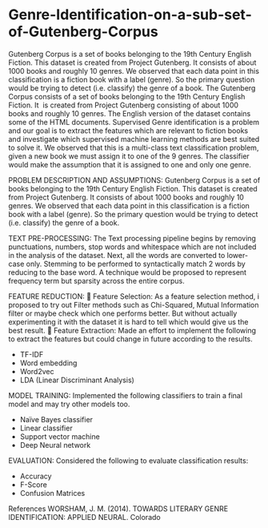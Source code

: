 # Genre-Identification-on-a-sub-set-of-Gutenberg-Corpus
Gutenberg Corpus is a set of books belonging to the 19th Century English Fiction. This dataset is created from Project Gutenberg. 
It consists of about 1000 books and roughly 10 genres. We observed that each data point in this classification is a fiction book with a label (genre). 
So the primary question would be trying to detect (i.e. classify) the genre of a book. 
The Gutenberg Corpus consists of a set of books belonging to the 19th Century English Fiction. It  is created from Project Gutenberg consisting of about 
1000 books and roughly 10 genres. The English version of the dataset contains some of the HTML documents. Supervised Genre identification is a problem 
and our goal is to extract the features which are relevant to fiction books and investigate which supervised machine learning methods are best suited 
to solve it. We observed that this is a multi-class text classification problem, given a new book we must assign it to one of the 9 genres. The classifier 
would make the assumption that it is assigned to one and only one genre.

PROBLEM DESCRIPTION AND ASSUMPTIONS:
Gutenberg Corpus is a set of books belonging to the 19th Century English Fiction. This dataset is created
from Project Gutenberg. It consists of about 1000 books and roughly 10 genres. We observed that each
data point in this classification is a fiction book with a label (genre). So the primary question would be
trying to detect (i.e. classify) the genre of a book.

TEXT PRE-PROCESSING:
The Text processing pipeline begins by removing punctuations,
numbers, stop words and whitespace which are not
included in the analysis of the dataset. Next, all the
words are converted to lower-case only. Stemming
to be performed to syntactically match 2 words by
reducing to the base word. A technique would be
proposed to represent frequency term but sparsity
across the entire corpus.

FEATURE REDUCTION:
 Feature Selection:
As a feature selection method, i proposed to try out Filter methods such as Chi-Squared, Mutual
Information filter or maybe check which one performs better. But without actually
experimenting it with the dataset it is hard to tell which would give us the best result.
 Feature Extraction:
Made an effort to implement the following to extract the features but could
change in future according to the results.
- TF-IDF
- Word embedding
- Word2vec
- LDA (Linear Discriminant Analysis)

MODEL TRAINING:
Implemented the following classifiers to train a final model and may try other models too.
- Naïve Bayes classifier
- Linear classifier
- Support vector machine
- Deep Neural network

EVALUATION:
Considered the following to evaluate classification results:
- Accuracy
- F-Score
- Confusion Matrices

References
WORSHAM, J. M. (2014). TOWARDS LITERARY GENRE IDENTIFICATION: APPLIED NEURAL. Colorado
